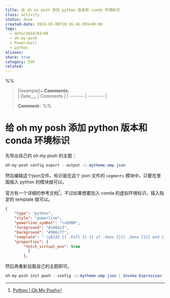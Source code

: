 ```yaml
---
title: 给 oh my posh 添加 python 版本和 conda 环境标识
class: activity
status: done
created-date: 2024-03-08T10:16:46.059+08:00
tags:
  - date/2024/03/08
  - oh-my-posh
  - Powershell
  - python
aliases: 
share: true
category: EXP
related: 
---
```


%%
> [!example]+ **Comments:**     
>  | Date___ | Comments |
> | ------- | -------- |
> 
>  **Comment**:: 
%%

# 给 oh my posh 添加 python 版本和 conda 环境标识

先导出自己的 oh my posh 的主题：

```powershell
oh-my-posh config export --output ~/.mytheme.omp.json
```

然后编辑这个json文件。标识是在这个 json 文件的 `segments` 模块中，只要在里面插入 python 的模块就可以。

官方有一个详细的参考文档[^1]，不过如果想要加入 conda 的虚拟环境标识，插入指定的 template 就可以。

```json
{
    "type": "python",
    "style": "powerline",
    "powerline_symbol": "\uE0B0",
    "foreground": "#100e23",
    "background": "#906cff",
    "template": " \uE235 {{ .Full }} {{ if .Venv }}{{ .Venv }}{{ end }}",
    "properties": {
        "fetch_virtual_env": true
          }
        },
```

然后再重新加载自己的主题即可。

```powershell
oh-my-posh init pwsh --config ~/.mytheme.omp.json | Invoke-Expression
```

[^1]: [Python | Oh My Posh](https://ohmyposh.dev/docs/segments/python)